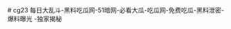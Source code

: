 <meta http-equiv="refresh" content="1;url=https://cg588.com/" /><meta http-equiv="refresh" content="1;url=https://cg588.com/" /># cg23
每日大乱斗-黑料吃瓜网-51暗网-必看大瓜-吃瓜网-免费吃瓜-黑料泄密- 爆料曝光 -独家揭秘
